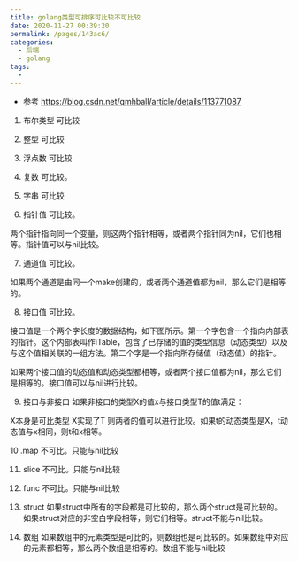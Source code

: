```yaml
---
title: golang类型可排序可比较不可比较
date: 2020-11-27 00:39:20
permalink: /pages/143ac6/
categories:
  - 后端
  - golang
tags:
  - 
---
```



* 参考 https://blog.csdn.net/qmhball/article/details/113771087



1. 布尔类型
可比较

2. 整型
可比较

3. 浮点数
可比较

4. 复数
可比较。

5. 字串
可比较

6. 指针值
可比较。

两个指针指向同一个变量，则这两个指针相等，或者两个指针同为nil，它们也相等。指针值可以与nil比较。



7. 通道值
可比较。

如果两个通道是由同一个make创建的，或者两个通道值都为nil，那么它们是相等的。

8. 接口值
可比较。

接口值是一个两个字长度的数据结构，如下图所示。第一个字包含一个指向内部表的指针。这个内部表叫作iTable，包含了已存储的值的类型信息（动态类型）以及与这个值相关联的一组方法。第二个字是一个指向所存储值（动态值）的指针。

如果两个接口值的动态值和动态类型都相等，或者两个接口值都为nil，那么它们是相等的。接口值可以与nil进行比较。

9. 接口与非接口
如果非接口的类型X的值x与接口类型T的值t满足：

X本身是可比类型
X实现了T
则两者的值可以进行比较。如果t的动态类型是X，t动态值与x相同，则t和x相等。


10 .map
不可比。只能与nil比较

11. slice
不可比。只能与nil比较

12. func
不可比。只能与nil比较

13. struct
如果struct中所有的字段都是可比较的，那么两个struct是可比较的。如果struct对应的非空白字段相等，则它们相等。struct不能与nil比较。

14. 数组
如果数组中的元素类型是可比的，则数组也是可比较的。如果数组中对应的元素都相等，那么两个数组是相等的。数组不能与nil比较




